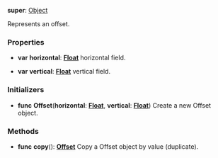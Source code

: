**super**: [Object](Object.md)

Represents an offset.

### Properties

* **var** **horizontal**: **[Float](../gravity/types.md)**
horizontal field.

* **var** **vertical**: **[Float](../gravity/types.md)**
vertical field.



### Initializers

* **func** **Offset**(**horizontal**: <strong>[Float](../gravity/types.md)</strong>, **vertical**: <strong>[Float](../gravity/types.md)</strong>)
Create a new Offset object.



### Methods

* **func** **copy**(): <strong>[Offset](offset.md)</strong> 
Copy a Offset object by value (duplicate).





